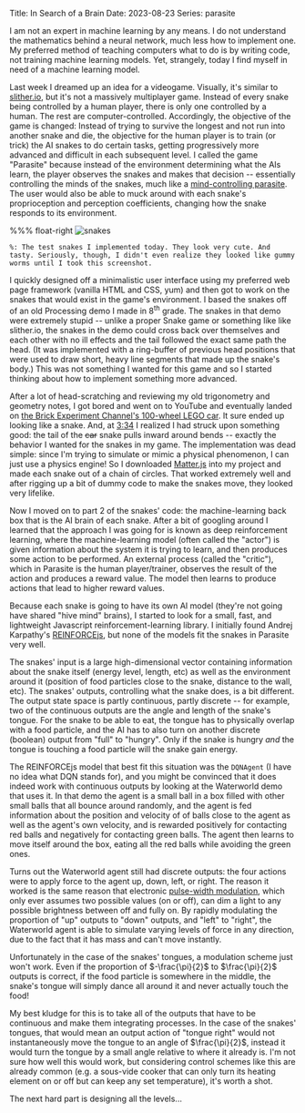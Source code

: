 Title: In Search of a Brain
Date: 2023-08-23
Series: parasite

I am not an expert in machine learning by any means. I do not understand the mathematics behind a neural network, much less how to implement one. My preferred method of teaching computers what to do is by writing code, not training machine learning models. Yet, strangely, today I find myself in need of a machine learning model.

Last week I dreamed up an idea for a videogame. Visually, it's similar to [slither.io](https://slither.io), but it's not a massively multiplayer game. Instead of every snake being controlled by a human player, there is only one controlled by a human. The rest are computer-controlled. Accordingly, the objective of the game is changed: Instead of trying to survive the longest and not run into another snake and die, the objective for the human player is to train (or trick) the AI snakes to do certain tasks, getting progressively more advanced and difficult in each subsequent level. I called the game "Parasite" because instead of the environment determining what the AIs learn, the player observes the snakes and makes that decision -- essentially controlling the minds of the snakes, much like a [mind-controlling parasite](https://en.wikipedia.org/wiki/Dicrocoelium_dendriticum#Life_cycle). The user would also be able to muck around with each snake's proprioception and perception coefficients, changing how the snake responds to its environment.

%%% float-right
    ![snakes]({static}/images/snakes.png)

    %: The test snakes I implemented today. They look very cute. And tasty. Seriously, though, I didn't even realize they looked like gummy worms until I took this screenshot.

I quickly designed off a minimalistic user interface using my preferred web page framework (vanilla HTML and CSS, yum) and then got to work on the snakes that would exist in the game's environment. I based the snakes off of an old Processing demo I made in 8<sup>th</sup> grade. The snakes in that demo were extremely stupid -- unlike a proper Snake game or something like like slither.io, the snakes in the demo could cross back over themselves and each other with no ill effects and the tail followed the exact same path the head. (It was implemented with a ring-buffer of previous head positions that were used to draw short, heavy line segments that made up the snake's body.) This was not something I wanted for this game and so I started thinking about how to implement something more advanced.

After a lot of head-scratching and reviewing my old trigonometry and geometry notes, I got bored and went on to YouTube and eventually landed on [the Brick Experiment Channel's 100-wheel LEGO car](https://www.youtube.com/watch?v=uirPtj6zGAw). It sure ended up looking like a snake. And, at [3:34](https://youtu.be/uirPtj6zGAw?t=214) I realized I had struck upon something good: the tail of the ~~car~~ snake pulls inward around bends -- exactly the behavior I wanted for the snakes in my game. The implementation was dead simple: since I'm trying to simulate or mimic a physical phenomenon, I can just use a physics engine! So I downloaded [Matter.js](https://github.com/liabru/matter-js) into my project and made each snake out of a chain of circles. That worked extremely well and after rigging up a bit of dummy code to make the snakes move, they looked very lifelike.

Now I moved on to part 2 of the snakes' code: the machine-learning back box that is the AI brain of each snake. After a bit of googling around I learned that the approach I was going for is known as deep reinforcement learning, where the machine-learning model (often called the "actor") is given information about the system it is trying to learn, and then produces some action to be performed. An external process (called the "critic"), which in Parasite is the human player/trainer, observes the result of the action and produces a reward value. The model then learns to produce actions that lead to higher reward values.

Because each snake is going to have its own AI model (they're not going have shared "hive mind" brains), I started to look for a small, fast, and lightweight Javascript reinforcement-learning library. I initially found Andrej Karpathy's [REINFORCEjs](https://github.com/karpathy/reinforcejs), but none of the models fit the snakes in Parasite very well.

The snakes' input is a large high-dimensional vector containing information about the snake itself (energy level, length, etc) as well as the environment around it (position of food particles close to the snake, distance to the wall, etc). The snakes' outputs, controlling what the snake does, is a bit different. The output state space is partly continuous, partly discrete -- for example, two of the continuous outputs are the angle and length of the snake's tongue. For the snake to be able to eat, the tongue has to physically overlap with a food particle, and the AI has to also turn on another discrete (boolean) output from "full" to "hungry". Only if the snake is hungry *and* the tongue is touching a food particle will the snake gain energy.

The REINFORCEjs model that best fit this situation was the `DQNAgent` (I have no idea what DQN stands for), and you might be convinced that it does indeed work with continuous outputs by looking at the Waterworld demo that uses it. In that demo the agent is a small ball in a box filled with other small balls that all bounce around randomly, and the agent is fed information about the position and velocity of of balls close to the agent as well as the agent's own velocity, and is rewarded positively for contacting red balls and negatively for contacting green balls. The agent then learns to move itself around the box, eating all the red balls while avoiding the green ones.

Turns out the Waterworld agent still had discrete outputs: the four actions were to apply force to the agent up, down, left, or right. The reason it worked is the same reason that electronic [pulse-width modulation](https://en.wikipedia.org/wiki/Pulse-width_modulation), which only ever assumes two possible values (on or off), can dim a light to any possible brightness between off and fully on. By rapidly modulating the proportion of "up" outputs to "down" outputs, and "left" to "right", the Waterworld agent is able to simulate varying levels of force in any direction, due to the fact that it has mass and can't move instantly.

Unfortunately in the case of the snakes' tongues, a modulation scheme just won't work. Even if the proportion of $-\frac{\pi}{2}$ to $\frac{\pi}{2}$ outputs is correct, if the food particle is somewhere in the middle, the snake's tongue will simply dance all around it and never actually touch the food!

My best kludge for this is to take all of the outputs that have to be continuous and make them integrating processes. In the case of the snakes' tongues, that would mean an output action of "tongue right" would not instantaneously move the tongue to an angle of $\frac{\pi}{2}$, instead it would turn the tongue by a small angle relative to where it already is. I'm not sure how well this would work, but considering control schemes like this are already common (e.g. a sous-vide cooker that can only turn its heating element on or off but can keep any set temperature), it's worth a shot.

The next hard part is designing all the levels...
